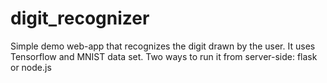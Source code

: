 # digit_recognizer

Simple demo web-app that recognizes the digit drawn by the user.
It uses Tensorflow and MNIST data set.
Two ways to run it from server-side: flask or node.js
